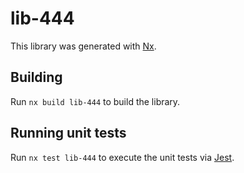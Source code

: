 # lib-444

This library was generated with [Nx](https://nx.dev).

## Building

Run `nx build lib-444` to build the library.

## Running unit tests

Run `nx test lib-444` to execute the unit tests via [Jest](https://jestjs.io).
